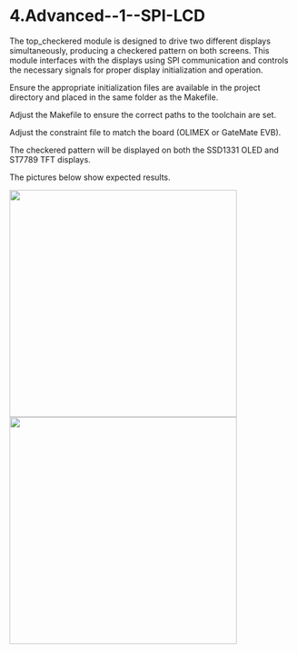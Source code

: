 # 4.Advanced--1--SPI-LCD

The top_checkered module is designed to drive two different displays simultaneously, producing a checkered pattern on both screens. This module interfaces with the displays using SPI communication and controls the necessary signals for proper display initialization and operation.

Ensure the appropriate initialization files are available in the project directory and placed in the same folder as the Makefile.

Adjust the Makefile to ensure the correct paths to the toolchain are set.

Adjust the constraint file to match the board (OLIMEX or GateMate EVB).

The checkered pattern will be displayed on both the SSD1331 OLED and ST7789 TFT displays. 

The pictures below show expected results. 

 <img src="https://github.com/user-attachments/assets/0b848695-ef76-469c-b52a-f559f629584c" width="400">


 <img src="https://github.com/user-attachments/assets/0143bf72-9290-487f-890b-e4656e350a45" width="400">
